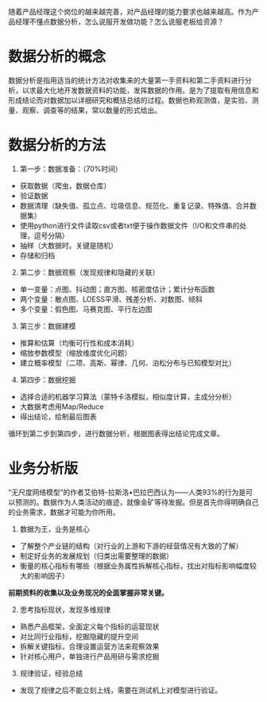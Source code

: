 随着产品经理这个岗位的越来越完善，对产品经理的能力要求也越来越高。作为产品经理不懂点数据分析，怎么说服开发做功能？怎么说服老板给资源？

# 数据分析的概念

数据分析是指用适当的统计方法对收集来的大量第一手资料和第二手资料进行分析，以求最大化地开发数据资料的功能，发挥数据的作用。是为了提取有用信息和形成结论而对数据加以详细研究和概括总结的过程。数据也称观测值，是实验、测量、观察、调查等的结果，常以数量的形式给出。

# 数据分析的方法

1. 第一步：数据准备：（70%时间）

- 获取数据（爬虫，数据仓库）
-  验证数据
-  数据清理（缺失值、孤立点、垃圾信息、规范化、重复记录、特殊值、合并数据集）
-  使用python进行文件读取csv或者txt便于操作数据文件（I/O和文件串的处理，逗号分隔）
-  抽样（大数据时。关键是随机）
-  存储和归档



2. 第二步：数据观察（发现规律和隐藏的关联）

- 单一变量：点图、抖动图；直方图、核密度估计；累计分布函数
- 两个变量：散点图、LOESS平滑、残差分析、对数图、倾斜
- 多个变量：假色图、马赛克图、平行左边图



3. 第三步：数据建模

- 推算和估算（均衡可行性和成本消耗）
- 缩放参数模型（缩放维度优化问题）
-  建立概率模型（二项、高斯、幂律、几何、泊松分布与已知模型对比）



4. 第四步：数据挖掘

- 选择合适的机器学习算法（蒙特卡洛模拟，相似度计算，主成分分析）
-  大数据考虑用Map/Reduce
-  得出结论，绘制最后图表



循环到第二步到第四步，进行数据分析，根据图表得出结论完成文章。

# 业务分析版

“无尺度网络模型”的作者艾伯特-拉斯洛•巴拉巴西认为——人类93%的行为是可以预测的。数据作为人类活动的痕迹，就像金矿等待发掘。但是首先你得明确自己的业务需求，数据才可能为你所用。

1. 数据为王，业务是核心

- 了解整个产业链的结构（对行业的上游和下游的经营情况有大致的了解）
-  制定好业务的发展规划（归类出需要整理的数据）
-  衡量的核心指标有哪些（根据业务属性拆解核心指标，找出对指标影响幅度较大的影响因子）



**前期资料的收集以及业务现况的全面掌握非常关键。**

2. 思考指标现状，发现多维规律

- 熟悉产品框架，全面定义每个指标的运营现状
- 对比同行业指标，挖掘隐藏的提升空间
- 拆解关键指标，合理设置运营方法来观察效果
- 针对核心用户，单独进行产品用研与需求挖掘



3. 规律验证，经验总结

- 发现了规律之后不能立刻上线，需要在测试机上对模型进行验证。

